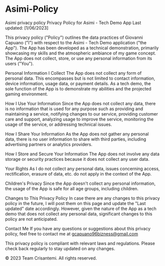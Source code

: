 # Asimi-Policy
Asimi privacy policy
Privacy Policy for Asimi - Tech Demo App
Last updated: [1/06/2023]

This privacy policy ("Policy") outlines the data practices of Giovanni Capuano ("I") with respect to the Asimi - Tech Demo application ("the App"). The App has been developed as a technical demonstration, primarily showcasing my skills and the atmospheric ambiance of my game concept. The App does not collect, store, or use any personal information from its users ("You").

Personal Information I Collect
The App does not collect any form of personal data. This encompasses but is not limited to contact information, device information, usage data, or payment details. As a tech demo, the sole function of the App is to demonstrate my abilities and the projected gaming environment.

How I Use Your Information
Since the App does not collect any data, there is no information that is used for any purpose such as providing and maintaining a service, notifying changes to our service, providing customer care and support, analyzing usage to improve the service, monitoring the usage of the service, or addressing technical issues.

How I Share Your Information
As the App does not gather any personal data, there is no user information to share with third parties, including advertising partners or analytics providers.

How I Store and Secure Your Information
The App does not involve any data storage or security practices because it does not collect any user data.

Your Rights
As I do not collect any personal data, issues concerning access, rectification, erasure of data, etc. do not apply in the context of the App.

Children's Privacy
Since the App doesn't collect any personal information, the usage of the App is safe for all age groups, including children.

Changes to This Privacy Policy
In case there are any changes to this privacy policy in the future, I will post them on this page and update the "Last updated" date accordingly. However, given the nature of the App as a tech demo that does not collect any personal data, significant changes to this policy are not anticipated.

Contact Me
If you have any questions or suggestions about this privacy policy, feel free to contact me at gcapuano96bizness@gmail.com

This privacy policy is compliant with relevant laws and regulations. Please check back regularly to stay updated on any changes.

© 2023 Team Crisantemi. All rights reserved.
